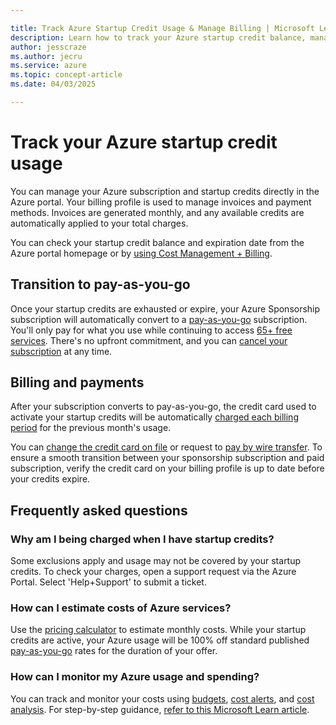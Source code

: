 ```yaml
---

title: Track Azure Startup Credit Usage & Manage Billing | Microsoft Learn
description: Learn how to track your Azure startup credit balance, manage billing, and transition to pay-as-you-go. Get step-by-step guidance on monitoring usage, estimating costs, and updating payment methods.
author: jesscraze
ms.author: jecru
ms.service: azure
ms.topic: concept-article
ms.date: 04/03/2025

---
```


# Track your Azure startup credit usage

You can manage your Azure subscription and startup credits directly in the Azure portal. Your billing profile is used to manage invoices and payment methods. Invoices are generated monthly, and any available credits are automatically applied to your total charges.

You can check your startup credit balance and expiration date from the Azure portal homepage or by [using Cost Management + Billing](/azure/cost-management-billing/manage/mca-check-azure-credits-balance).

## Transition to pay-as-you-go

Once your startup credits are exhausted or expire, your Azure Sponsorship subscription will automatically convert to a [pay-as-you-go](https://azure.microsoft.com/pricing/purchase-options/pay-as-you-go/) subscription. You'll only pay for what you use while continuing to access [65+ free services](https://azure.microsoft.com/pricing/purchase-options/azure-account?icid=payg#free-services). There's no upfront commitment, and you can [cancel your subscription](/azure/cost-management-billing/manage/cancel-azure-subscription) at any time.

## Billing and payments

After your subscription converts to pay-as-you-go, the credit card used to activate your startup credits will be automatically [charged each billing period](/azure/cost-management-billing/understand/review-individual-bill) for the previous month's usage.

You can [change the credit card on file](/azure/cost-management-billing/manage/change-credit-card) or request to [pay by wire transfer](azure/cost-management-billing/manage/pay-by-invoice). To ensure a smooth transition between your sponsorship subscription and paid subscription, verify the credit card on your billing profile is up to date before your credits expire.

## Frequently asked questions

### Why am I being charged when I have startup credits?

Some exclusions apply and usage may not be covered by your startup credits. To check your charges, open a support request via the Azure Portal. Select 'Help+Support' to submit a ticket.

### How can I estimate costs of Azure services?

Use the [pricing calculator](https://azure.microsoft.com/pricing/calculator) to estimate monthly costs. While your startup credits are active, your Azure usage will be 100% off standard published [pay-as-you-go](https://azure.microsoft.com/offers/ms-azr-0003p/) rates for the duration of your offer.

### How can I monitor my Azure usage and spending?

You can track and monitor your costs using [budgets](/azure/cost-management-billing/costs/tutorial-acm-create-budgets), [cost alerts](/azure/cost-management-billing/costs/cost-mgt-alerts-monitor-usage-spending), and [cost analysis](/azure/cost-management-billing/costs/quick-acm-cost-analysis). For step-by-step guidance, [refer to this Microsoft Learn article](/azure/cost-management-billing/understand/plan-manage-costs#monitor-costs-when-using-azure-services).
